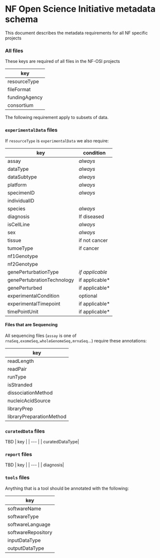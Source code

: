 # NF Open Science Initiative metadata schema
This document describes the metadata requirements for all NF specific projects

### All files
These keys are required of all files in the NF-OSI projects

| key | 
 |---| 
| resourceType |
| fileFormat   |
| fundingAgency|
| consortium   |

The following requirement apply to subsets of data.

### `experimentalData` files
If `resourceType` is `experimentalData` we also require:

| key | condition |
| --- | ---|
| assay | *always* |
| dataType |*always* |
| dataSubtype| *always* |
| platform |*always* |
| specimenID |*always* |
| individualID ||
| species |*always* |
| diagnosis |If diseased|
| isCellLine |*always* |
| sex |*always* |
| tissue | if not cancer|
| tumoeType| if cancer|
| nf1Genotype ||
| nf2Genotype ||
| genePerturbationType|*if applicable*|
| genePertubrationTechnology| if applicable*|
| genePerturbed|if applicable*|
| experimentalCondition|optional|
| experimentalTimepoint|if applicable*|
| timePointUnit|if applicable*|


#### Files that are Sequencing
All sequencing files (`assay` is one of `rnaSeq,exomeSeq,wholeGenomeSeq,mrnaSeq`...) require these annotations:

| key |
| --- |
| readLength |
| readPair |
| runType |
| isStranded |
| dissociationMethod |
| nucleicAcidSource |
| libraryPrep |
| libraryPreparationMethod |

### `curatedData` files
TBD
| key |
| --- |
| curatedDataType|

### `report` files
TBD
| key |
| --- |
| diagnosis|


### `tools` files
Anything that is a tool should be annotated with the following:

| key |
| --- |
| softwareName |
| softwareType |
| softwareLanguage |
| softwareRepository|
| inputDataType |
| outputDataType |

